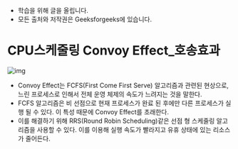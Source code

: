 - 학습을 위해 글을 올립니다.
- 모든 출처와 저작권은 Geeksforgeeks에 있습니다.

[^출처]: https://www.geeksforgeeks.org/



# CPU스케줄링 Convoy Effect_호송효과

![img](https://cdncontribute.geeksforgeeks.org/wp-content/uploads/222-2.png)

- Convoy Effect는 FCFS(First Come First Serve) 알고리즘과 관련된 현상으로, 느린 프로세스로 인해서 전체 운영 체제의 속도가 느려지는 것을 말한다.
- FCFS 알고리즘은 비 선점으로 현재 프로세스가 완료 된 후에만 다른 프로세스가 실행 될 수 있다. 이 특성 때문에 Convoy Effect를 초래한다.
- 이를 해결하기 위해 RRS(Round Robin Scheduling)같은 선점 형 스케줄링 알고리즘을 사용할 수 있다. 이를 이용해 실행 속도가 빨라지고 유휴 상태에 있는 리소스가 줄어든다.

